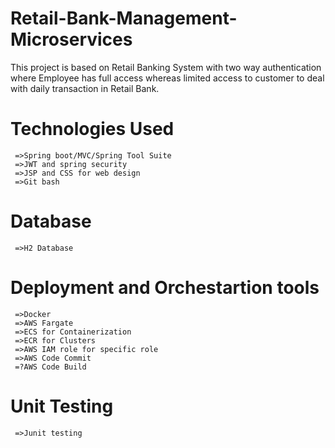# Retail-Bank-Management-Microservices
   This project is based on Retail Banking System with two way authentication where Employee has full access whereas limited access to customer to deal with daily transaction in Retail Bank.
   



# Technologies Used
     =>Spring boot/MVC/Spring Tool Suite
     =>JWT and spring security
     =>JSP and CSS for web design
     =>Git bash

# Database
     =>H2 Database

# Deployment and Orchestartion tools
     =>Docker
     =>AWS Fargate
     =>ECS for Containerization
     =>ECR for Clusters
     =>AWS IAM role for specific role
     =>AWS Code Commit
     =?AWS Code Build
# Unit Testing
     =>Junit testing
     
     
